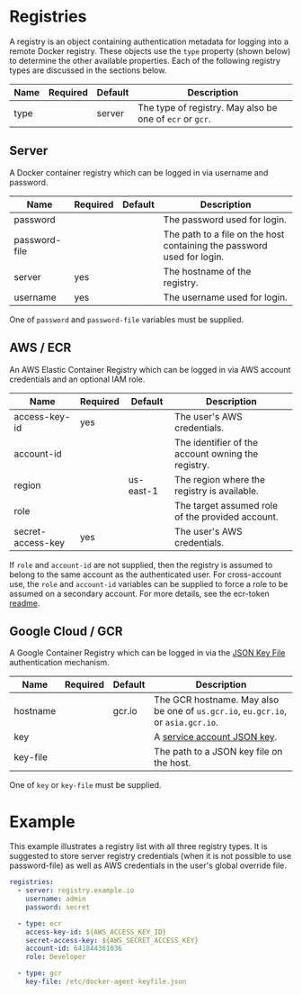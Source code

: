 # Registries

A registry is an object containing authentication metadata for logging into a remote Docker registry. These objects use the `type` property (shown below) to determine the other available properties. Each of the following registry types are discussed in the sections below.

| Name | Required | Default | Description |
| ---- | -------- | ------- | ----------- |
| type |          | server  | The type of registry. May also be one of `ecr` or `gcr`. |

## Server

A Docker container registry which can be logged in via username and password.

| Name          | Required | Default | Description |
| ------------- | -------- | ------- | ----------- |
| password      |          |         | The password used for login. |
| password-file |          |         | The path to a file on the host containing the password used for login. |
| server        | yes      |         | The hostname of the registry. |
| username      | yes      |         | The username used for login. |

One of `password` and `password-file` variables must be supplied.

## AWS / ECR

An AWS Elastic Container Registry which can be logged in via AWS account credentials and an optional IAM role.

| Name              | Required | Default   | Description |
| ----------------- | -------- | --------- | ----------- |
| access-key-id     | yes      |           | The user's AWS credentials. |
| account-id        |          |           | The identifier of the account owning the registry. |
| region            |          | us-east-1 | The region where the registry is available. |
| role              |          |           | The target assumed role of the provided account. |
| secret-access-key | yes      |           | The user's AWS credentials. |

If `role` and `account-id` are not supplied, then the registry is assumed to belong to the same account as the authenticated user. For cross-account use, the `role` and `account-id` variables can be supplied to force a role to be assumed on a secondary account. For more details, see the ecr-token [readme](https://github.com/ij-build/ij/blob/master/images/ecr-token/README.md#user-content-ecr-token).

## Google Cloud / GCR

A Google Container Registry which can be logged in via the [JSON Key File](https://cloud.google.com/container-registry/docs/advanced-authentication#json_key_file) authentication mechanism.

| Name     | Required | Default | Description |
| -------- | -------- | ------- | ----------- |
| hostname |          | gcr.io  | The GCR hostname. May also be one of `us.gcr.io`, `eu.gcr.io`, or `asia.gcr.io`. |
| key      |          |         | A [service account JSON key](https://support.google.com/cloud/answer/6158849#serviceaccounts). |
| key-file |          |         | The path to a JSON key file on the host. |

One of `key` or `key-file` must be supplied.

# Example

This example illustrates a registry list with all three registry types. It is suggested to store server registry credentials (when it is not possible to use password-file) as well as AWS credentials in the user's global override file.

```yaml
registries:
  - server: registry.example.io
    username: admin
    password: secret

  - type: ecr
    access-key-id: ${AWS_ACCESS_KEY_ID}
    secret-access-key: ${AWS_SECRET_ACCESS_KEY}
    account-id: 641844361036
    role: Developer

  - type: gcr
    key-file: /etc/docker-agent-keyfile.json
```
